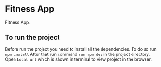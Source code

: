 # Fitness App

Fitness App. 


## To run the project

Before run the project you need to install all the dependencies. To do so run `npm install`
After that run command `run npm dev` in the project directory.
Open ` Local url ` which is shown in terminal to view project in the browser.